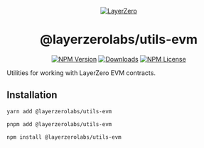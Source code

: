 <p align="center">
  <a href="https://layerzero.network">
    <img alt="LayerZero" style="max-width: 500px" src="https://d3a2dpnnrypp5h.cloudfront.net/bridge-app/lz.png"/>
  </a>
</p>

<h1 align="center">@layerzerolabs/utils-evm</h1>

<!-- The badges section -->
<p align="center">
  <!-- Shields.io NPM published package version -->
  <a href="https://www.npmjs.com/package/@layerzerolabs/utils-evm"><img alt="NPM Version" src="https://img.shields.io/npm/v/@layerzerolabs/utils-evm"/></a>
  <!-- Shields.io NPM downloads -->
  <a href="https://www.npmjs.com/package/@layerzerolabs/utils-evm"><img alt="Downloads" src="https://img.shields.io/npm/dm/@layerzerolabs/utils-evm"/></a>
  <!-- Shields.io license badge -->
  <a href="https://www.npmjs.com/package/@layerzerolabs/utils-evm"><img alt="NPM License" src="https://img.shields.io/npm/l/@layerzerolabs/utils-evm"/></a>
</p>

Utilities for working with LayerZero EVM contracts.

## Installation

```bash
yarn add @layerzerolabs/utils-evm

pnpm add @layerzerolabs/utils-evm

npm install @layerzerolabs/utils-evm
```

